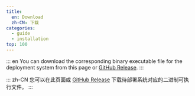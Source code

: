 ```yaml
---
title:
  en: Download
  zh-CN: 下载
categories:
  - guide
  - installation
top: 100
---
```


::: en
You can download the corresponding binary executable file for the deployment system from this page or [GitHub Release](https://github.com/OpenListTeam/OpenList/releases).
:::

::: zh-CN
您可以在此页面或 [GitHub Release](https://github.com/OpenListTeam/OpenList/releases) 下载待部署系统对应的二进制可执行文件。
:::

<OpenListDownload />
